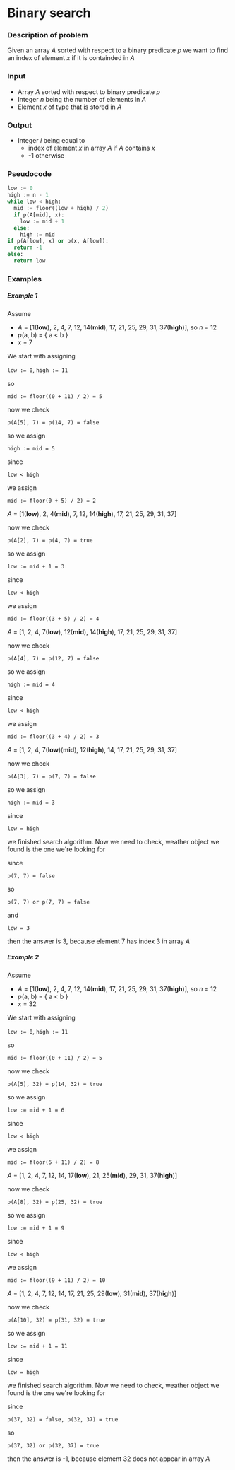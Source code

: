 # Binary search

### Description of problem

Given an array _A_ sorted with respect to a binary predicate _p_ we want to find an index of element _x_ if it is containded in _A_

### Input

- Array _A_ sorted with respect to binary predicate _p_
- Integer _n_ being the number of elements in _A_
- Element _x_ of type that is stored in _A_

### Output

- Integer _i_ being equal to
  - index of element _x_ in array _A_ if _A_ contains _x_
  - -1 otherwise

### Pseudocode

```python
low := 0
high := n - 1
while low < high:
  mid := floor((low + high) / 2)
  if p(A[mid], x):
    low := mid + 1
  else:
    high := mid
if p(A[low], x) or p(x, A[low]):
  return -1
else:
  return low
```

### Examples

##### Example 1

Assume
- _A_ = [1(**low**), 2, 4, 7, 12, 14(**mid**), 17, 21, 25, 29, 31, 37(**high**)], so _n_ = 12
- _p_(a, b) = { a < b }
- _x_ = 7

We start with assigning

`low := 0`, `high := 11`

so

`mid := floor((0 + 11) / 2) = 5`

now we check

`p(A[5], 7) = p(14, 7) = false`

so we assign

`high := mid = 5`

since

`low < high`

we assign

`mid := floor(0 + 5) / 2) = 2`

_A_ = [1(**low**), 2, 4(**mid**), 7, 12, 14(**high**), 17, 21, 25, 29, 31, 37]

now we check

`p(A[2], 7) = p(4, 7) = true`

so we assign

`low := mid + 1 = 3`

since

`low < high`

we assign

`mid := floor((3 + 5) / 2) = 4`

_A_ = [1, 2, 4, 7(**low**), 12(**mid**), 14(**high**), 17, 21, 25, 29, 31, 37]

now we check

`p(A[4], 7) = p(12, 7) = false`

so we assign

`high := mid = 4`

since 

`low < high`

we assign

`mid := floor((3 + 4) / 2) = 3`

_A_ = [1, 2, 4, 7(**low**)(**mid**), 12(**high**), 14, 17, 21, 25, 29, 31, 37]

now we check

`p(A[3], 7) = p(7, 7) = false`

so we assign

`high := mid = 3`

since 

`low = high`

we finished search algorithm. Now we need to check, weather object we found is the one we're looking for

since

`p(7, 7) = false`

so

`p(7, 7) or p(7, 7) = false`

and

`low = 3`

then the answer is 3, because element 7 has index 3 in array _A_

##### Example 2

Assume
- _A_ = [1(**low**), 2, 4, 7, 12, 14(**mid**), 17, 21, 25, 29, 31, 37(**high**)], so _n_ = 12
- _p_(a, b) = { a < b }
- _x_ = 32

We start with assigning

`low := 0`, `high := 11`

so

`mid := floor((0 + 11) / 2) = 5`

now we check

`p(A[5], 32) = p(14, 32) = true`

so we assign

`low := mid + 1 = 6`

since

`low < high`

we assign

`mid := floor(6 + 11) / 2) = 8`

_A_ = [1, 2, 4, 7, 12, 14, 17(**low**), 21, 25(**mid**), 29, 31, 37(**high**)]

now we check

`p(A[8], 32) = p(25, 32) = true`

so we assign

`low := mid + 1 = 9`

since

`low < high`

we assign

`mid := floor((9 + 11) / 2) = 10`

_A_ = [1, 2, 4, 7, 12, 14, 17, 21, 25, 29(**low**), 31(**mid**), 37(**high**)]

now we check

`p(A[10], 32) = p(31, 32) = true`

so we assign

`low := mid + 1 = 11`

since 

`low = high`

we finished search algorithm. Now we need to check, weather object we found is the one we're looking for

since

`p(37, 32) = false, p(32, 37) = true`

so

`p(37, 32) or p(32, 37) = true`

then the answer is -1, because element 32 does not appear in array _A_
